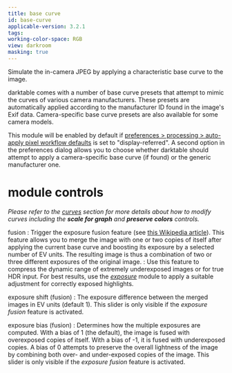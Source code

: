 ```yaml
---
title: base curve
id: base-curve
applicable-version: 3.2.1
tags: 
working-color-space: RGB 
view: darkroom
masking: true
---
```


Simulate the in-camera JPEG by applying a characteristic base curve to the image.

darktable comes with a number of base curve presets that attempt to mimic the curves of various camera manufacturers. These presets are automatically applied according to the manufacturer ID found in the image's Exif data. Camera-specific base curve presets are also available for some camera models. 

This module will be enabled by default if [preferences > processing > auto-apply pixel workflow defaults](../../preferences-settings/processing.md) is set to "display-referred".  A second option in the preferences dialog allows you to choose whether darktable should attempt to apply a camera-specific base curve (if found) or the generic manufacturer one.

# module controls

_Please refer to the [curves](../../darkroom/processing-modules/curves.md) section for more details about how to modify curves including the **scale for graph** and **preserve colors** controls._

fusion
: Trigger the exposure fusion feature (see [this Wikipedia article](https://en.wikipedia.org/wiki/Exposure_Fusion)). This feature allows you to merge the image with one or two copies of itself after applying the current base curve and boosting its exposure by a selected number of EV units. The resulting image is thus a combination of two or three different exposures of the original image. 
: Use this feature to compress the dynamic range of extremely underexposed images or for true HDR input. For best results, use the [_exposure_](./exposure.md) module to apply a suitable adjustment for correctly exposed highlights.

exposure shift (fusion)
: The exposure difference between the merged images in EV units (default 1). This slider is only visible if the _exposure fusion_ feature is activated.

exposure bias (fusion)
: Determines how the multiple exposures are computed. With a bias of 1 (the default), the image is fused with overexposed copies of itself. With a bias of -1, it is fused with underexposed copies. A bias of 0 attempts to preserve the overall lightness of the image by combining both over- and under-exposed copies of the image. This slider is only visible if the _exposure fusion_ feature is activated.
